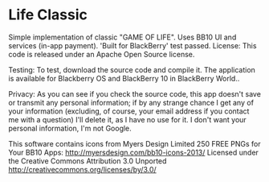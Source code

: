 Life Classic
=======

Simple implementation of classic "GAME OF LIFE". Uses BB10 UI and services (in-app payment). 'Built for BlackBerry' test passed.
License:
This code is released under an Apache Open Source license. 

Testing:
To test, download the source code and compile it. The application is available for Blackberry OS and BlackBerry 10 in BlackBerry World..

Privacy:
As you can see if you check the source code, this app doesn't save or transmit any personal information; if by any strange chance I get any of your information (excluding, of course, your email address if you contact me with a question) I'll delete it, as I have no use for it. I don't want your personal information, I'm not Google.

This software contains icons from Myers Design Limited
250 FREE PNGs for Your BB10 Apps: http://myersdesign.com/bb10-icons-2013/ 
Licensed under the Creative Commons Attribution 3.0 Unported
http://creativecommons.org/licenses/by/3.0/